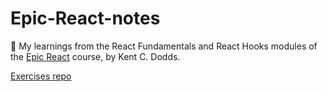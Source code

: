 # Epic-React-notes
🚀 My learnings from the React Fundamentals and React Hooks modules of the <a href='https://epicreact.dev'>Epic React</a> course, by Kent C. Dodds. 

<a href='https://github.com/majac91/react-fundamentals'>Exercises repo</a>
